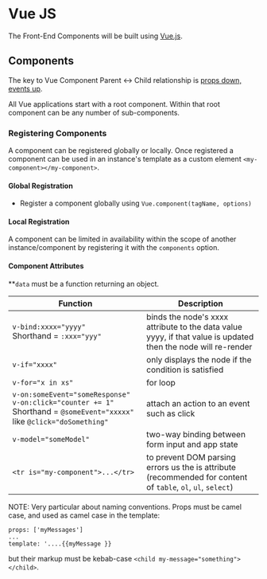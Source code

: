 # Vue JS
The Front-End Components will be built using [Vue.js](https://vuejs.org/v2/guide/index.html).

## Components
The key to Vue Component Parent <-> Child relationship is [props down, events up](https://vuejs.org/v2/guide/components.html#Composing-Components).

All Vue applications start with a root component. Within that root component can be any number of sub-components.

### Registering Components

A component can be registered globally or locally. Once registered a component can be used in an instance's template as a custom element `<my-component></my-component>`.

#### Global Registration

* Register a component globally using `Vue.component(tagName, options)`

#### Local Registration

A component can be limited in availability within the scope of another instance/component by registering it with the `components` option.

#### Component Attributes

**`data` must be a function returning an object.

|Function   |Description
|---|---|
|`v-bind:xxxx="yyyy"`<br />Shorthand = `:xxx="yyy"`   | binds the node's xxxx attribute to the data value yyyy, if that value is updated then the node will re-render
|`v-if="xxxx"`   | only displays the node if the condition is satisfied
|`v-for="x in xs"`   | for loop
|`v-on:someEvent="someResponse"`<br />`v-on:click="counter += 1"`<br />Shorthand = `@someEvent="xxxxx"` like `@click="doSomething"`   | attach an action to an event such as click
|`v-model="someModel"`   | two-way binding between form input and app state
|`<tr is="my-component">...</tr>`   | to prevent DOM parsing errors us the is attribute (recommended for content of `table`, `ol`, `ul`, `select`)

NOTE: Very particular about naming conventions. Props must be camel case, and used as camel case in the template:

```
props: ['myMessages']
...
template: '....{{myMessage }}
```

but their markup must be kebab-case `<child my-message="something"></child>`.

